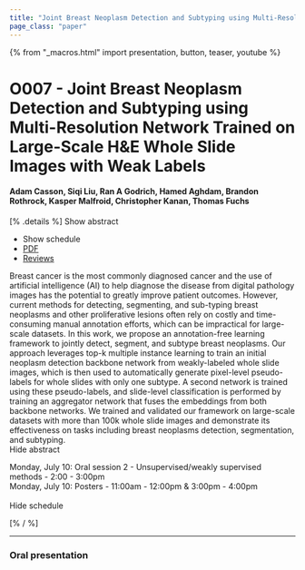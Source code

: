 ```yaml
---
title: "Joint Breast Neoplasm Detection and Subtyping using Multi-Resolution Network Trained on Large-Scale H&E Whole Slide Images with Weak Labels"
page_class: "paper"
---
```


{% from "_macros.html" import presentation, button, teaser, youtube %}

# O007 - Joint Breast Neoplasm Detection and Subtyping using Multi-Resolution Network Trained on Large-Scale H&E Whole Slide Images with Weak Labels

#### Adam Casson, Siqi Liu, Ran A Godrich, Hamed Aghdam, Brandon Rothrock, Kasper Malfroid, Christopher Kanan, Thomas Fuchs

[% .details %]
<a class="toggle_visibility" data-selector=".abstract" data-level="3">Show abstract</a>
- <a class="toggle_visibility" data-selector=".schedule" data-level="3">Show schedule</a>
- <a href="https://openreview.net/pdf?id=rXVtHHFLRIz">PDF</a>
- <a href="https://openreview.net/forum?id=rXVtHHFLRIz">Reviews</a>

<p>
    <span class="abstract">
        Breast cancer is the most commonly diagnosed cancer and the use of artificial intelligence (AI) to help diagnose the disease from digital pathology images has the potential to greatly improve patient outcomes. However, current methods for detecting, segmenting, and sub-typing breast neoplasms and other proliferative lesions often rely on costly and time-consuming manual annotation efforts, which can be impractical for large-scale datasets. In this work, we propose an annotation-free learning framework to jointly detect, segment, and subtype breast neoplasms. Our approach leverages top-k multiple instance learning to train an initial neoplasm detection backbone network from weakly-labeled whole slide images, which is then used to automatically generate pixel-level pseudo-labels for whole slides with only one subtype. A second network is trained using these pseudo-labels, and slide-level classification is performed by training an aggregator network that fuses the embeddings from both backbone networks. We trained and validated our framework on large-scale datasets with more than 100k whole slide images and demonstrate its effectiveness on tasks including breast neoplasms detection, segmentation, and subtyping.
        <br>
        <span class="actions"><a class="toggle_visibility" data-level="2">Hide abstract</a></span>
    </span>
</p>

<p>
    <span class="schedule">
        Monday, July 10: Oral session 2 - Unsupervised/weakly supervised methods - 2:00 - 3:00pm<br>Monday, July 10: Posters - 11:00am - 12:00pm & 3:00pm - 4:00pm<br>
        <br>
        <span class="actions"><a class="toggle_visibility" data-level="2">Hide schedule</a></span>
    </span>
</p>
[% / %]

---


### Oral presentation
